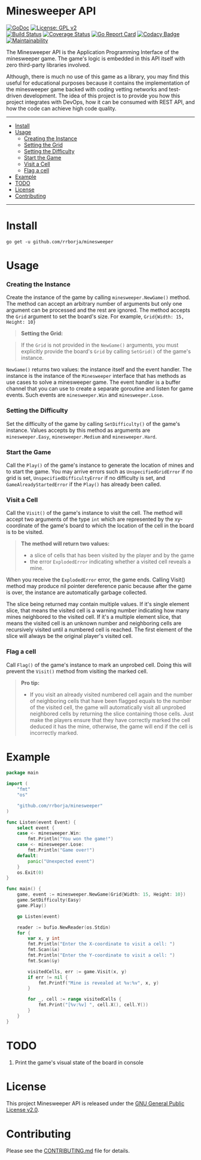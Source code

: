 # Minesweeper API

[![GoDoc](https://godoc.org/github.com/rrborja/minesweeper-go?status.svg)](https://godoc.org/github.com/rrborja/minesweeper-go)
[![License: GPL v2](https://img.shields.io/badge/License-GPL%20v2-blue.svg)](https://www.gnu.org/licenses/old-licenses/gpl-2.0.en.html)  
[![Build Status](https://travis-ci.org/rrborja/minesweeper-go.svg?branch=master)](https://travis-ci.org/rrborja/minesweeper-go)
[![Coverage Status](https://coveralls.io/repos/github/rrborja/minesweeper-go/badge.svg?branch=master)](https://coveralls.io/github/rrborja/minesweeper-go?branch=master)
[![Go Report Card](https://goreportcard.com/badge/github.com/rrborja/minesweeper-go)](https://goreportcard.com/report/github.com/rrborja/minesweeper-go)
[![Codacy Badge](https://api.codacy.com/project/badge/Grade/87ca3506f37248bc901e122ce0f57d8a)](https://www.codacy.com/app/rrborja/minesweeper-go?utm_source=github.com&amp;utm_medium=referral&amp;utm_content=rrborja/minesweeper-go&amp;utm_campaign=Badge_Grade)
[![Maintainability](https://api.codeclimate.com/v1/badges/023c630044d1398afc79/maintainability)](https://codeclimate.com/github/rrborja/minesweeper-go/maintainability)

The Minesweeper API is the Application Programming Interface of the minesweeper game. The game's logic is embedded in this API itself with zero third-party libraries involved. 

Although, there is much no use of this game as a library, you may find this useful for educational purposes because it contains the implementation of the minesweeper game backed with coding vetting networks and test-driven development. The idea of this project is to provide you how this project integrates with DevOps, how it can be consumed with REST API, and how the code can achieve high code quality.

---

* [Install](#install)
* [Usage](#usage)
  * [Creating the Instance](#creating-the-instance)
  * [Setting the Grid](#setting-the-grid)
  * [Setting the Difficulty](#setting-the-difficulty)
  * [Start the Game](#start-the-game)
  * [Visit a Cell](#visit-a-cell)
  * [Flag a cell](#flag-a-cell)
* [Example](#example)
* [TODO](#todo)
* [License](#license)
* [Contributing](#contributing)


---

Install
=======

`go get -u github.com/rrborja/minesweeper`

Usage
=====

### Creating the Instance
Create the instance of the game by calling `minesweeper.NewGame()` method. The method can accept an arbitrary number of arguments but only one argument can be processed and the rest are ignored. The method accepts the `Grid` argument to set the board's size. For example, `Grid{Width: 15, Height: 10}`

> **Setting the Grid:**

> If the `Grid` is not provided in the `NewGame()` arguments, you must explicitly provide the board's `Grid` by calling `SetGrid()` of the game's instance.

`NewGame()` returns two values: the instance itself and the event handler. The instance is the instance of the `Minesweeper` interface that has methods as use cases to solve a minesweeper game. The event handler is a buffer channel that you can use to create a separate goroutine and listen for game events. Such events are `minesweeper.Win` and `minesweeper.Lose`.

### Setting the Difficulty
Set the difficulty of the game by calling `SetDifficulty()` of the game's instance. Values accepts by this method as arguments are `minesweeper.Easy`, `minesweeper.Medium` and `minesweeper.Hard`.

### Start the Game
Call the `Play()` of the game's instance to generate the location of mines and to start the game. You may arrive errors such as `UnspecifiedGridError` if no grid is set, `UnspecifiedDifficultyError` if no difficulty is set, and `GameAlreadyStartedError` if the `Play()` has already been called.

### Visit a Cell
Call the `Visit()` of the game's instance to visit the cell. The method will accept two arguments of the type `int` which are represented by the xy-coordinate of the game's board to which the location of the cell in the board is to be visited.  
> **The method will return two values:**
> - a slice of cells that has been visited by the player and by the game
> - the error `ExplodedError` indicating whether a visited cell reveals a mine.

When you receive the `ExplodedError` error, the game ends. Calling Visit() method may produce nil pointer dereference panic because after the game is over, the instance are automatically garbage collected.

The slice being returned may contain multiple values. If it's single element slice, that means the visited cell is a warning number indicating how many mines neighbored to the visited cell. If it's a multiple element slice, that means the visited cell is an unknown number and neighboring cells are recursively visited until a numbered cell is reached. The first element of the slice will always be the original player's visited cell.

### Flag a cell
Call `Flag()` of the game's instance to mark an unprobed cell. Doing this will prevent the `Visit()` method from visiting the marked cell.

> **Pro tip:**  
> - If you visit an already visited numbered cell again and the number of neighboring cells that have been flagged equals to the number of the visited cell, the game will automatically visit all unprobed neighbored cells by returning the slice containing those cells. Just make the players ensure that they have correctly marked the cell deduced it has the mine, otherwise, the game will end if the cell is incorrectly marked.

Example
=======

```go
package main

import (
    "fmt"
    "os"

    "github.com/rrborja/minesweeper"
)

func Listen(event Event) {
    select event {
    case <- minesweeper.Win:
        fmt.Println("You won the game!")
    case <- minesweeper.Lose:
        fmt.Println("Game over!")
    default:
        panic("Unexpected event")
    }
    os.Exit(0)
}

func main() {
    game, event := minesweeper.NewGame(Grid{Width: 15, Height: 10})
    game.SetDifficulty(Easy)
    game.Play()

    go Listen(event)

    reader := bufio.NewReader(os.Stdin)
    for {
        var x, y int
        fmt.Println("Enter the X-coordinate to visit a cell: ")
        fmt.Scan(&x)
        fmt.Println("Enter the Y-coordinate to visit a cell: ")
        fmt.Scan(&y)

        visitedCells, err := game.Visit(x, y)
        if err != nil {
            fmt.Printf("Mine is revealed at %v:%v", x, y)
        }

        for _, cell := range visitedCells {
            fmt.Print("[%v:%v] ", cell.X(), cell.Y())
        }
    }
}
```

TODO
====
1. Print the game's visual state of the board in console

License
=======

This project Minesweeper API is released under the [GNU General Public License v2.0](https://www.gnu.org/licenses/old-licenses/gpl-2.0.en.html).

Contributing
============

Please see the [CONTRIBUTING.md](https://github.com/rrborja/minesweeper/blob/master/CONTRIBUTING.md) file for details.